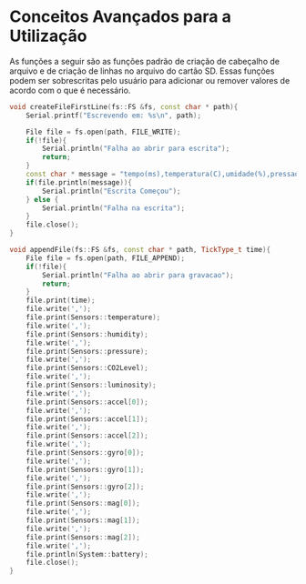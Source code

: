 # Conceitos Avançados para a Utilização

As funções a seguir são as funções padrão de criação de cabeçalho de arquivo e de criação de linhas no arquivo do cartão SD. Essas funções podem ser sobrescritas pelo usuário para adicionar ou remover valores de acordo com o que é necessário.

```C++
void createFileFirstLine(fs::FS &fs, const char * path){
    Serial.printf("Escrevendo em: %s\n", path);

    File file = fs.open(path, FILE_WRITE);
    if(!file){
        Serial.println("Falha ao abrir para escrita");
        return;
    }
    const char * message = "tempo(ms),temperatura(C),umidade(%),pressao(Pa),co2(ppm),luminosidade(%),acelX(m/s2),accelY,acelZ,giroX(graus/s),giroY,giroZ,magX(uT),magY,magZ,bateria(%)";
    if(file.println(message)){
        Serial.println("Escrita Começou");
    } else {
        Serial.println("Falha na escrita");
    }
    file.close();
}
```

```C++
void appendFile(fs::FS &fs, const char * path, TickType_t time){
    File file = fs.open(path, FILE_APPEND);
    if(!file){
        Serial.println("Falha ao abrir para gravacao");
        return;
    }
    file.print(time);
    file.write(',');
    file.print(Sensors::temperature);
    file.write(',');
    file.print(Sensors::humidity);
    file.write(',');
    file.print(Sensors::pressure);
    file.write(',');
    file.print(Sensors::CO2Level);
    file.write(',');
    file.print(Sensors::luminosity);
    file.write(',');
    file.print(Sensors::accel[0]);
    file.write(',');
    file.print(Sensors::accel[1]);
    file.write(',');
    file.print(Sensors::accel[2]);
    file.write(',');
    file.print(Sensors::gyro[0]);
    file.write(',');
    file.print(Sensors::gyro[1]);
    file.write(',');
    file.print(Sensors::gyro[2]);
    file.write(',');
    file.print(Sensors::mag[0]);
    file.write(',');
    file.print(Sensors::mag[1]);
    file.write(',');
    file.print(Sensors::mag[2]);
    file.write(',');
    file.println(System::battery);
    file.close();
}
```